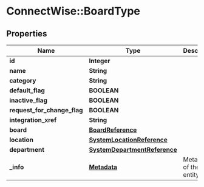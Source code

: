 # ConnectWise::BoardType

## Properties
Name | Type | Description | Notes
------------ | ------------- | ------------- | -------------
**id** | **Integer** |  | [optional] 
**name** | **String** |  | 
**category** | **String** |  | [optional] 
**default_flag** | **BOOLEAN** |  | [optional] 
**inactive_flag** | **BOOLEAN** |  | [optional] 
**request_for_change_flag** | **BOOLEAN** |  | [optional] 
**integration_xref** | **String** |  | [optional] 
**board** | [**BoardReference**](BoardReference.md) |  | [optional] 
**location** | [**SystemLocationReference**](SystemLocationReference.md) |  | [optional] 
**department** | [**SystemDepartmentReference**](SystemDepartmentReference.md) |  | [optional] 
**_info** | [**Metadata**](Metadata.md) | Metadata of the entity | [optional] 


